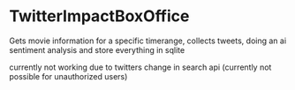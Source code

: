 # TwitterImpactBoxOffice
Gets movie information for a specific timerange, collects tweets, doing an ai sentiment analysis and store everything in sqlite

currently not working due to twitters change in search api (currently not possible for unauthorized users)
